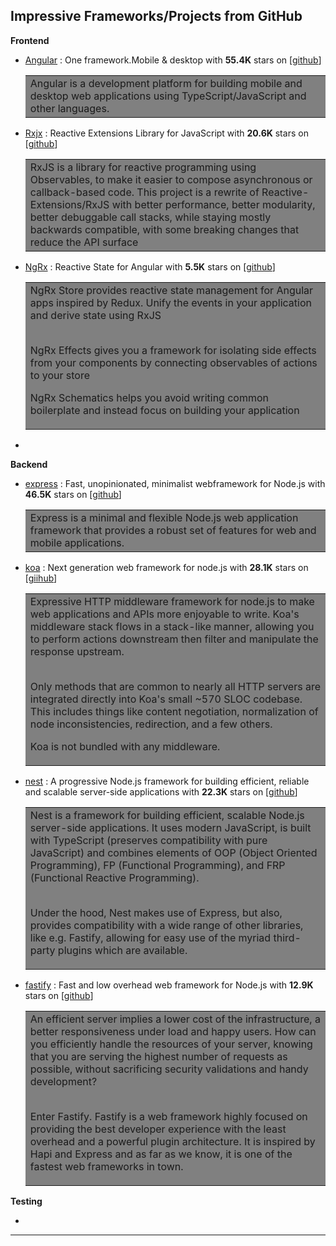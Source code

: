 ## Impressive Frameworks/Projects from GitHub

**Frontend**

- [Angular](https://angular.io/) : One framework.Mobile & desktop with **55.4K** stars on [[github](https://github.com/angular/angular)]
    
    <table><tr><td bgcolor=gray>
    Angular is a development platform for building mobile and desktop web applications using TypeScript/JavaScript and other languages.
    </td></tr></table>

- [Rxjx](https://rxjs-dev.firebaseapp.com/) : Reactive Extensions Library for JavaScript with **20.6K** stars on [[github](https://github.com/ReactiveX/rxjs)]

    <table><tr><td bgcolor=gray>
    RxJS is a library for reactive programming using Observables, to make it easier to compose asynchronous or callback-based code. This project is a rewrite of Reactive-Extensions/RxJS with better performance, better modularity, better debuggable call stacks, while staying mostly backwards compatible, with some breaking changes that reduce the API surface
    </td></tr></table>

- [NgRx](https://ngrx.io/) : Reactive State for Angular with **5.5K** stars on [[github](https://github.com/ngrx/platform)]

    <table><tr><td bgcolor=gray>
    NgRx Store provides reactive state management for Angular apps inspired by Redux. Unify the events in your application and derive state using RxJS<br></br>

    NgRx Effects gives you a framework for isolating side effects from your components by connecting observables of actions to your store

    NgRx Schematics helps you avoid writing common boilerplate and instead focus on building your application
    </td></tr></table>

- 

**Backend**

- [express](https://expressjs.com/) : Fast, unopinionated, minimalist webframework for Node.js with **46.5K** stars on [[github](https://github.com/expressjs/express)] 
    
    <table><tr><td bgcolor=gray>
    Express is a minimal and flexible Node.js web application framework that provides a robust set of features for web and mobile applications.
    </td></tr></table>

- [koa](https://koajs.com/) : Next generation web framework for node.js with **28.1K** stars on [[giihub](https://github.com/koajs/koa)]
    
    <table><tr><td bgcolor=gray>
    Expressive HTTP middleware framework for node.js to make web applications and APIs more enjoyable to write. Koa's middleware stack flows in a stack-like manner, allowing you to perform actions downstream then filter and manipulate the response upstream.<br></br>

    Only methods that are common to nearly all HTTP servers are integrated directly into Koa's small ~570 SLOC codebase. This includes things like content negotiation, normalization of node inconsistencies, redirection, and a few others.

    Koa is not bundled with any middleware.
    </td></tr></table>

- [nest](https://nestjs.com/) : A progressive Node.js framework for building efficient, reliable and scalable server-side applications with **22.3K** stars on [[github](https://github.com/nestjs/nest)]

    <table><tr><td bgcolor=gray>
    Nest is a framework for building efficient, scalable Node.js server-side applications. It uses modern JavaScript, is built with TypeScript (preserves compatibility with pure JavaScript) and combines elements of OOP (Object Oriented Programming), FP (Functional Programming), and FRP (Functional Reactive Programming).<br></br>

    Under the hood, Nest makes use of Express, but also, provides compatibility with a wide range of other libraries, like e.g. Fastify, allowing for easy use of the myriad third-party plugins which are available.
    </td></tr></table>
    
- [fastify](https://www.fastify.io/) : Fast and low overhead web framework for Node.js with **12.9K** stars on [[github](https://github.com/fastify/fastify)]

    <table><tr><td bgcolor=gray>
    An efficient server implies a lower cost of the infrastructure, a better responsiveness under load and happy users. How can you efficiently handle the resources of your server, knowing that you are serving the highest number of requests as possible, without sacrificing security validations and handy development?<br></br>

    Enter Fastify. Fastify is a web framework highly focused on providing the best developer experience with the least overhead and a powerful plugin architecture. It is inspired by Hapi and Express and as far as we know, it is one of the fastest web frameworks in town.
    </td></tr></table>


**Testing**

- 


****
